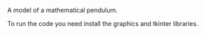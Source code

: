 A model of a mathematical pendulum.

To run the code you need install the graphics and tkinter libraries.
